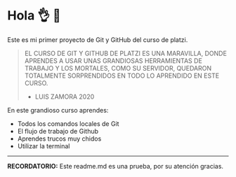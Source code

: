 # Hola 👌 💙
Este es mi primer proyecto de Git y GitHub del curso de platzi.

> EL CURSO DE GIT Y GITHUB DE PLATZI ES UNA MARAVILLA, DONDE APRENDES A USAR UNAS GRANDIOSAS HERRAMIENTAS DE TRABAJO Y LOS MORTALES, COMO SU SERVIDOR, QUEDARON TOTALMENTE SORPRENDIDOS EN TODO LO APRENDIDO EN ESTE CURSO.
> - LUIS ZAMORA 2020

En este grandioso curso aprendes: 
- Todos los comandos locales de Git
- El flujo de trabajo de Github
- Aprendes trucos muy chidos 
- Utilizar la terminal 

------------

**RECORDATORIO:** Este readme.md es una prueba, por su atención gracias.  
